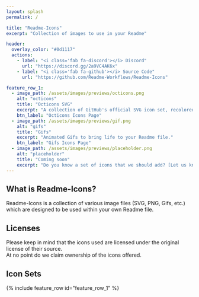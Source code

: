 ```yaml
---
layout: splash
permalink: /

title: "Readme-Icons"
excerpt: "Collection of images to use in your Readme"

header:
  overlay_color: "#0d1117"
  actions:
    - label: "<i class='fab fa-discord'></i> Discord"
      url: "https://discord.gg/2a9VC4AK6x"
    - label: "<i class='fab fa-github'></i> Source Code"
      url: "https://github.com/Readme-Workflows/Readme-Icons"

feature_row_1:
  - image_path: /assets/images/previews/octicons.png
    alt: "octicons"
    title: "Octicons SVG"
    excerpt: "A collection of GitHub's official SVG icon set, recolored for your personal need."
    btn_label: "Octicons Icons Page"
  - image_path: /assets/images/previews/gif.png
    alt: "gifs"
    title: "Gifs"
    excerpt: "Animated Gifs to bring life to your Readme file."
    btn_label: "Gifs Icons Page"
  - image_path: /assets/images/previews/placeholder.png
    alt: "placeholder"
    title: "Coming soon"
    excerpt: "Do you know a set of icons that we should add? [Let us know!](https://discord.gg/2a9VC4AK6x)"
---
```


## What is Readme-Icons?
Readme-Icons is a collection of various image files (SVG, PNG, Gifs, etc.) which are designed to be used within your own Readme file.

## Licenses
Please keep in mind that the icons used are licensed under the original license of their source.  
At no point do we claim ownership of the icons offered.

## Icon Sets

{% include feature_row id="feature_row_1" %}